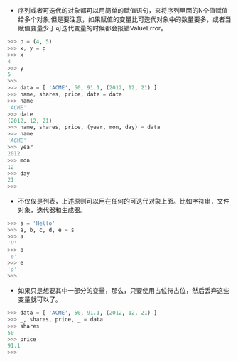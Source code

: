 * 序列或者可迭代的对象都可以用简单的赋值语句，来将序列里面的N个值赋值给多个对象,但是要注意，如果赋值的变量比可迭代对象中的数量要多，或者当赋值变量少于可迭代变量的时候都会报错ValueError。

```python
>>> p = (4, 5)
>>> x, y = p
>>> x
4
>>> y
5
>>>
>>> data = [ 'ACME', 50, 91.1, (2012, 12, 21) ]
>>> name, shares, price, date = data
>>> name
'ACME'
>>> date
(2012, 12, 21)
>>> name, shares, price, (year, mon, day) = data
>>> name
'ACME'
>>> year
2012
>>> mon
12
>>> day
21
>>>
```

* 不仅仅是列表，上述原则可以用在任何的可迭代对象上面。比如字符串，文件对象，迭代器和生成器。

```python
>>> s = 'Hello'
>>> a, b, c, d, e = s
>>> a
'H'
>>> b
'e'
>>> e
'o'
>>>
```

* 如果只是想要其中一部分的变量，那么，只要使用占位符占位，然后丢弃这些变量就可以了。

```python
>>> data = [ 'ACME', 50, 91.1, (2012, 12, 21) ]
>>> _, shares, price, _ = data
>>> shares
50
>>> price
91.1
>>>
```